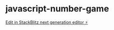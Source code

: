 # javascript-number-game

[Edit in StackBlitz next generation editor ⚡️](https://stackblitz.com/~/github.com/niteshnic05/javascript-number-game)